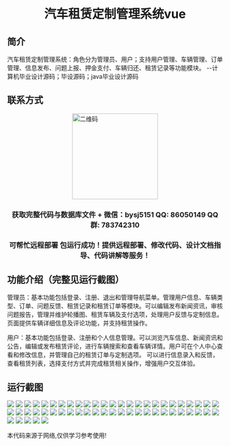 <p><h1 align="center">汽车租赁定制管理系统vue</h1></p>

## 简介
汽车租赁定制管理系统：角色分为管理员、用户；支持用户管理、车辆管理、订单管理、信息发布、问题上报、押金支付、车辆归还、租赁记录等功能模块。    --计算机毕业设计源码；毕设源码；java毕业设计源码


## 联系方式
<img src="https://bs-1329754181.cos.ap-shanghai.myqcloud.com/wx.jpg" alt="二维码" style="display: block; margin: 0 auto;" width="200px">
<p><h3 align="center">获取完整代码与数据库文件 + 微信：bysj5151 QQ: 86050149 QQ群: 783742310</h3></p>
<p><h3 align="center">可帮忙远程部署 包运行成功！提供远程部署、修改代码、设计文档指导、代码讲解等服务！</h3></p>

## 功能介绍（完整见运行截图）
管理员：基本功能包括登录、注册、退出和管理导航菜单。管理用户信息、车辆类型、订单、问题反馈、租赁记录和租赁订单等模块。可以编辑发布新闻资讯，审核问题报告，管理并维护轮播图、租赁车辆及支付选项，处理用户反馈与定制信息。页面提供车辆详细信息及评论功能，并支持租赁操作。

用户：基本功能包括登录、注册和个人信息管理。可以浏览汽车信息、新闻资讯和公告，编辑或发布租赁评论，进行车辆搜索和查看车辆详情。用户可在个人中心查看和修改信息，并管理自己的租赁订单与定制选项。 可以进行信息录入和反馈，查看租赁列表，选择支付方式并完成租赁相关操作，增强用户交互体验。


## 运行截图
![](https://bs-1329754181.cos.ap-shanghai.myqcloud.com/ssm/CarRentalCustomizationManagementSystem/img/001.jpg)
![](https://bs-1329754181.cos.ap-shanghai.myqcloud.com/ssm/CarRentalCustomizationManagementSystem/img/002.jpg)
![](https://bs-1329754181.cos.ap-shanghai.myqcloud.com/ssm/CarRentalCustomizationManagementSystem/img/003.jpg)
![](https://bs-1329754181.cos.ap-shanghai.myqcloud.com/ssm/CarRentalCustomizationManagementSystem/img/004.jpg)
![](https://bs-1329754181.cos.ap-shanghai.myqcloud.com/ssm/CarRentalCustomizationManagementSystem/img/005.jpg)
![](https://bs-1329754181.cos.ap-shanghai.myqcloud.com/ssm/CarRentalCustomizationManagementSystem/img/006.jpg)
![](https://bs-1329754181.cos.ap-shanghai.myqcloud.com/ssm/CarRentalCustomizationManagementSystem/img/007.jpg)
![](https://bs-1329754181.cos.ap-shanghai.myqcloud.com/ssm/CarRentalCustomizationManagementSystem/img/008.jpg)
![](https://bs-1329754181.cos.ap-shanghai.myqcloud.com/ssm/CarRentalCustomizationManagementSystem/img/009.jpg)
![](https://bs-1329754181.cos.ap-shanghai.myqcloud.com/ssm/CarRentalCustomizationManagementSystem/img/010.jpg)
![](https://bs-1329754181.cos.ap-shanghai.myqcloud.com/ssm/CarRentalCustomizationManagementSystem/img/011.jpg)
![](https://bs-1329754181.cos.ap-shanghai.myqcloud.com/ssm/CarRentalCustomizationManagementSystem/img/012.jpg)
![](https://bs-1329754181.cos.ap-shanghai.myqcloud.com/ssm/CarRentalCustomizationManagementSystem/img/013.jpg)
![](https://bs-1329754181.cos.ap-shanghai.myqcloud.com/ssm/CarRentalCustomizationManagementSystem/img/014.jpg)
![](https://bs-1329754181.cos.ap-shanghai.myqcloud.com/ssm/CarRentalCustomizationManagementSystem/img/015.jpg)
![](https://bs-1329754181.cos.ap-shanghai.myqcloud.com/ssm/CarRentalCustomizationManagementSystem/img/016.jpg)
![](https://bs-1329754181.cos.ap-shanghai.myqcloud.com/ssm/CarRentalCustomizationManagementSystem/img/017.jpg)
![](https://bs-1329754181.cos.ap-shanghai.myqcloud.com/ssm/CarRentalCustomizationManagementSystem/img/018.jpg)
![](https://bs-1329754181.cos.ap-shanghai.myqcloud.com/ssm/CarRentalCustomizationManagementSystem/img/019.jpg)
![](https://bs-1329754181.cos.ap-shanghai.myqcloud.com/ssm/CarRentalCustomizationManagementSystem/img/020.jpg)
![](https://bs-1329754181.cos.ap-shanghai.myqcloud.com/ssm/CarRentalCustomizationManagementSystem/img/021.jpg)
![](https://bs-1329754181.cos.ap-shanghai.myqcloud.com/ssm/CarRentalCustomizationManagementSystem/img/022.jpg)
![](https://bs-1329754181.cos.ap-shanghai.myqcloud.com/ssm/CarRentalCustomizationManagementSystem/img/023.jpg)
![](https://bs-1329754181.cos.ap-shanghai.myqcloud.com/ssm/CarRentalCustomizationManagementSystem/img/024.jpg)
![](https://bs-1329754181.cos.ap-shanghai.myqcloud.com/ssm/CarRentalCustomizationManagementSystem/img/025.jpg)
![](https://bs-1329754181.cos.ap-shanghai.myqcloud.com/ssm/CarRentalCustomizationManagementSystem/img/026.jpg)
![](https://bs-1329754181.cos.ap-shanghai.myqcloud.com/ssm/CarRentalCustomizationManagementSystem/img/027.jpg)
![](https://bs-1329754181.cos.ap-shanghai.myqcloud.com/ssm/CarRentalCustomizationManagementSystem/img/028.jpg)
![](https://bs-1329754181.cos.ap-shanghai.myqcloud.com/ssm/CarRentalCustomizationManagementSystem/img/029.jpg)
![](https://bs-1329754181.cos.ap-shanghai.myqcloud.com/ssm/CarRentalCustomizationManagementSystem/img/030.jpg)
![](https://bs-1329754181.cos.ap-shanghai.myqcloud.com/ssm/CarRentalCustomizationManagementSystem/img/031.jpg)
![](https://bs-1329754181.cos.ap-shanghai.myqcloud.com/ssm/CarRentalCustomizationManagementSystem/img/032.jpg)
![](https://bs-1329754181.cos.ap-shanghai.myqcloud.com/ssm/CarRentalCustomizationManagementSystem/img/033.jpg)
![](https://bs-1329754181.cos.ap-shanghai.myqcloud.com/ssm/CarRentalCustomizationManagementSystem/img/034.jpg)
![](https://bs-1329754181.cos.ap-shanghai.myqcloud.com/ssm/CarRentalCustomizationManagementSystem/img/035.jpg)
![](https://bs-1329754181.cos.ap-shanghai.myqcloud.com/ssm/CarRentalCustomizationManagementSystem/img/036.jpg)
![](https://bs-1329754181.cos.ap-shanghai.myqcloud.com/ssm/CarRentalCustomizationManagementSystem/img/037.jpg)
![](https://bs-1329754181.cos.ap-shanghai.myqcloud.com/ssm/CarRentalCustomizationManagementSystem/img/038.jpg)
![](https://bs-1329754181.cos.ap-shanghai.myqcloud.com/ssm/CarRentalCustomizationManagementSystem/img/039.jpg)
![](https://bs-1329754181.cos.ap-shanghai.myqcloud.com/ssm/CarRentalCustomizationManagementSystem/img/040.jpg)
![](https://bs-1329754181.cos.ap-shanghai.myqcloud.com/ssm/CarRentalCustomizationManagementSystem/img/041.jpg)
![](https://bs-1329754181.cos.ap-shanghai.myqcloud.com/ssm/CarRentalCustomizationManagementSystem/img/042.jpg)
![](https://bs-1329754181.cos.ap-shanghai.myqcloud.com/ssm/CarRentalCustomizationManagementSystem/img/043.jpg)
![](https://bs-1329754181.cos.ap-shanghai.myqcloud.com/ssm/CarRentalCustomizationManagementSystem/img/044.jpg)
![](https://bs-1329754181.cos.ap-shanghai.myqcloud.com/ssm/CarRentalCustomizationManagementSystem/img/045.jpg)
![](https://bs-1329754181.cos.ap-shanghai.myqcloud.com/ssm/CarRentalCustomizationManagementSystem/img/046.jpg)
![](https://bs-1329754181.cos.ap-shanghai.myqcloud.com/ssm/CarRentalCustomizationManagementSystem/img/047.jpg)
![](https://bs-1329754181.cos.ap-shanghai.myqcloud.com/ssm/CarRentalCustomizationManagementSystem/img/048.jpg)
![](https://bs-1329754181.cos.ap-shanghai.myqcloud.com/ssm/CarRentalCustomizationManagementSystem/img/049.jpg)
![](https://bs-1329754181.cos.ap-shanghai.myqcloud.com/ssm/CarRentalCustomizationManagementSystem/img/050.jpg)
![](https://bs-1329754181.cos.ap-shanghai.myqcloud.com/ssm/CarRentalCustomizationManagementSystem/img/051.jpg)
![](https://bs-1329754181.cos.ap-shanghai.myqcloud.com/ssm/CarRentalCustomizationManagementSystem/img/052.jpg)
![](https://bs-1329754181.cos.ap-shanghai.myqcloud.com/ssm/CarRentalCustomizationManagementSystem/img/053.jpg)
![](https://bs-1329754181.cos.ap-shanghai.myqcloud.com/ssm/CarRentalCustomizationManagementSystem/img/054.jpg)
![](https://bs-1329754181.cos.ap-shanghai.myqcloud.com/ssm/CarRentalCustomizationManagementSystem/img/055.jpg)

<p>本代码来源于网络,仅供学习参考使用!</p>
